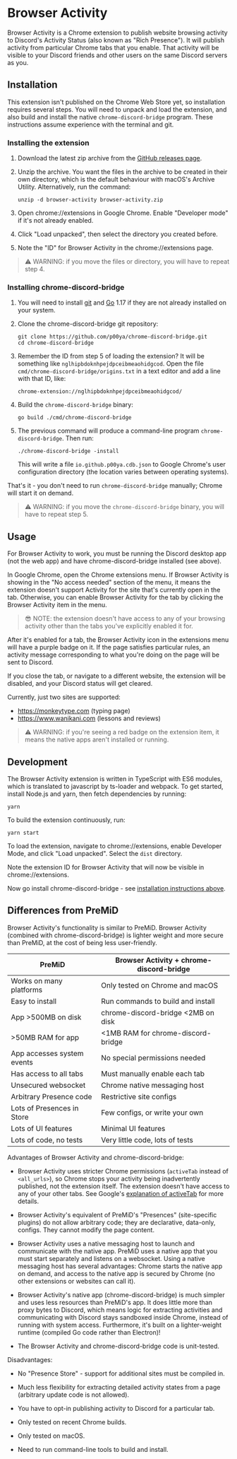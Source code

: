 # Browser Activity

Browser Activity is a Chrome extension to publish website browsing activity to Discord's Activity Status (also known as "Rich Presence").  It will publish activity from particular Chrome tabs that you enable.  That activity will be visible to your Discord friends and other users on the same Discord servers as you.

## Installation

This extension isn't published on the Chrome Web Store yet, so installation requires several steps.  You will need to unpack and load the extension, and also build and install the native `chrome-discord-bridge` program.  These instructions assume experience with the terminal and git.

### Installing the extension

1.  Download the latest zip archive from the [GitHub releases page](https://github.com/p00ya/browser-activity/releases).

2.  Unzip the archive.  You want the files in the archive to be created in their own directory, which is the default behaviour with macOS's Archive Utility.  Alternatively, run the command:

        unzip -d browser-activity browser-activity.zip

3.  Open chrome://extensions in Google Chrome.  Enable "Developer mode" if it's not already enabled.

4.  Click "Load unpacked", then select the directory you created before.

5.  Note the "ID" for Browser Activity in the chrome://extensions page.

> :warning: WARNING: if you move the files or directory, you will have to repeat step 4.

### Installing chrome-discord-bridge

1.  You will need to install [git](https://github.com/git-guides/install-git) and [Go](https://go.dev/dl/) 1.17 if they are not already installed on your system.

2.  Clone the chrome-discord-bridge git repository:

        git clone https://github.com/p00ya/chrome-discord-bridge.git
        cd chrome-discord-bridge

3.  Remember the ID from step 5 of loading the extension?  It will be something like `nglhipbdoknhpejdpceibmeaohidgcod`.  Open the file `cmd/chrome-discord-bridge/origins.txt` in a text editor and add a line with that ID, like:

        chrome-extension://nglhipbdoknhpejdpceibmeaohidgcod/

4.  Build the `chrome-discord-bridge` binary:

        go build ./cmd/chrome-discord-bridge

5.  The previous command will produce a command-line program `chrome-discord-bridge`.  Then run:

        ./chrome-discord-bridge -install

    This will write a file `io.github.p00ya.cdb.json` to Google Chrome's user configuration directory (the location varies between operating systems).

That's it - you don't need to run `chrome-discord-bridge` manually; Chrome will start it on demand.

> :warning: WARNING: if you move the `chrome-discord-bridge` binary, you will have to repeat step 5.

## Usage

For Browser Activity to work, you must be running the Discord desktop app (not the web app) and have chrome-discord-bridge installed (see above).

In Google Chrome, open the Chrome extensions menu.  If Browser Activity is showing in the "No access needed" section of the menu, it means the extension doesn't support Activity for the site that's currently open in the tab.  Otherwise, you can enable Browser Activity for the tab by clicking the Browser Activity item in the menu.

> :sunglasses: NOTE: the extension doesn't have access to any of your browsing activity other than the tabs you've explicitly enabled it for.

After it's enabled for a tab, the Browser Activity icon in the extensions menu will have a purple badge on it.  If the page satisfies particular rules, an activity message corresponding to what you're doing on the page will be sent to Discord.

If you close the tab, or navigate to a different website, the extension will be disabled, and your Discord status will get cleared.

Currently, just two sites are supported:

 * https://monkeytype.com (typing page)
 * https://www.wanikani.com (lessons and reviews)

> :warning: WARNING: if you're seeing a red badge on the extension item, it means the native apps aren't installed or running.

## Development

The Browser Activity extension is written in TypeScript with ES6 modules, which is translated to javascript by ts-loader and webpack.  To get started, install Node.js and yarn, then fetch dependencies by running:

    yarn

To build the extension continuously, run:

    yarn start

To load the extension, navigate to chrome://extensions, enable Developer Mode, and click "Load unpacked".  Select the `dist` directory.

Note the extension ID for Browser Activity that will now be visible in chrome://extensions.

Now go install chrome-discord-bridge - see [installation instructions above](#installing-chrome-discord-bridge).

## Differences from PreMiD

Browser Activity's functionality is similar to PreMiD.  Browser Activity (combined with chrome-discord-bridge) is lighter weight and more secure than PreMiD, at the cost of being less user-friendly.


| PreMiD                          | Browser Activity + chrome-discord-bridge  |
| ------------------------------- | ----------------------------------------- |
| Works on many platforms         | Only tested on Chrome and macOS           |
| Easy to install                 | Run commands to build and install         |
| App >500MB on disk              | chrome-discord-bridge <2MB on disk        |
| >50MB RAM for app               | <1MB RAM for chrome-discord-bridge        |
| App accesses system events      | No special permissions needed             |
| Has access to all tabs          | Must manually enable each tab             |
| Unsecured websocket             | Chrome native messaging host              |
| Arbitrary Presence code         | Restrictive site configs                  |
| Lots of Presences in Store      | Few configs, or write your own            |
| Lots of UI features             | Minimal UI features                       |
| Lots of code, no tests          | Very little code, lots of tests           |

Advantages of Browser Activity and chrome-discord-bridge:

 -  Browser Activity uses stricter Chrome permissions (`activeTab` instead of `<all_urls>`), so Chrome stops your activity being inadvertently published, not the extension itself.  The extension doesn't have access to any of your other tabs.  See Google's [explanation of activeTab](https://developer.chrome.com/docs/extensions/mv3/manifest/activeTab/#motivation) for more details.

 -  Browser Activity's equivalent of PreMiD's "Presences" (site-specific plugins) do not allow arbitrary code; they are declarative, data-only, configs.  They cannot modify the page content.

 -  Browser Activity uses a native messaging host to launch and communicate with the native app.  PreMiD uses a native app that you must start separately and listens on a websocket.  Using a native messaging host has several advantages: Chrome starts the native app on demand, and access to the native app is secured by Chrome (no other extensions or websites can call it).

 -  Browser Activity's native app (chrome-discord-bridge) is much simpler and uses less resources than PreMiD's app.  It does little more than proxy bytes to Discord, which means logic for extracting activities and communicating with Discord stays sandboxed inside Chrome, instead of running with system access.  Furthermore, it's built on a lighter-weight runtime (compiled Go code rather than Electron)!

 -  The Browser Activity and chrome-discord-bridge code is unit-tested.

Disadvantages:

 -  No "Presence Store" - support for additional sites must be compiled in.

 -  Much less flexibility for extracting detailed activity states from a page (arbitrary update code is not allowed).

 -  You have to opt-in publishing activity to Discord for a particular tab.

 -  Only tested on recent Chrome builds.

 -  Only tested on macOS.

 -  Need to run command-line tools to build and install.
